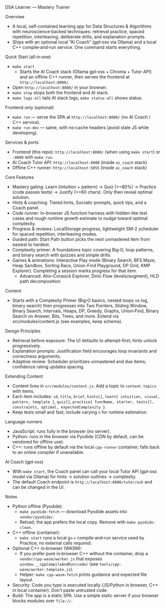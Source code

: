 DSA Learner — Mastery Trainer

Overview
- A local, self‑contained learning app for Data Structures & Algorithms with neuroscience‑backed techniques: retrieval practice, spaced repetition, interleaving, deliberate drills, and explanation prompts.
- Ships with an optional local “AI Coach” (gpt‑oss via Ollama) and a local C++ compile‑and‑run service. One command starts everything.

Quick Start (all‑in‑one)
- `make start`
  - Starts the AI Coach stack (Ollama gpt‑oss + Chroma + Tutor API) and an offline C++ runner, then serves the frontend at `http://localhost:8080/`.
- Open `http://localhost:8080/` in your browser.
- `make stop` stops both the frontend and AI stack.
- `make logs-all` tails AI stack logs, `make status-all` shows status.

Frontend only (optional)
- `make run` — serve the SPA at `http://localhost:8000/` (no AI Coach / C++ service).
- `make run-dev` — same, with no‑cache headers (avoid stale JS while developing).

Services & ports
- Frontend (this repo): `http://localhost:8080/` (when using `make start`) or `:8000` with `make run`.
- AI Coach Tutor API: `http://localhost:8000` (inside `ai_coach` stack)
- Offline C++ runner: `http://localhost:5055` (inside `ai_coach` stack)

Core Features
- Mastery gating: Learn (intuition + pattern) → Quiz (>=80%) → Practice (code passes tests) → Justify (>=60 chars). Only then reveal optimal solution.
- Hints & coaching: Tiered hints, Socratic prompts, quick tips, and a Coach panel.
- Code runner: In-browser JS function harness with hidden-like test cases and rough runtime growth estimate to nudge toward optimal complexity.
- Progress & reviews: LocalStorage progress, lightweight SM-2 scheduler for spaced repetition, interleaving modes.
- Guided path: Start Path button picks the next unmastered item from easiest to hardest.
- Complexity primer: A foundations topic covering Big‑O, loop patterns, and binary search with quizzes and simple drills.
- Games & animations: Interactive Play mode (Binary Search, BFS Maze, Heap Sandbox, Sorting Race, Union-Find Playground, DP Grid, KMP Explorer). Completing a session marks progress for that item.
  - Advanced: Aho–Corasick Explorer, Dinic Flow (levels/augment), HLD path decomposition.

Content
- Starts with a Complexity Primer (Big‑O basics, nested loops vs log, binary search) then progresses into Two Pointers, Sliding Window, Binary Search, Intervals, Heaps, DP, Greedy, Graphs, Union‑Find, Binary Search on Answer, Bits, Trees, and more. Extend via src/modules/content.js (see examples, keep schema).

Design Principles
- Retrieval before exposure: The UI defaults to attempt-first; hints unlock progressively.
- Explanation prompts: Justification field encourages loop invariants and correctness arguments.
- Adaptive review: Scheduler prioritizes unmastered and due items; confidence rating updates spacing.

Extending Content
- Content lives in `src/modules/content.js`. Add a topic to `content.topics` with items.
- Each item includes: `id`, `title`, `brief`, `hints[]`, `learn{ intuition, visual, pattern, template }`, `quiz[]`, `practice{ funcName, starter, tests[], constraints, optimal, expectedComplexity }`.
- Keep tests small and fast; include varying `n` for runtime estimation.

Language runners
- JavaScript: runs fully in the browser (no server).
- Python: runs in the browser via Pyodide (CDN by default, can be vendored for offline use).
- C++: runs offline by default via the local `cpp-runner` container; falls back to an online compiler if unavailable.

AI Coach (gpt‑oss)
- With `make start`, the Coach panel can call your local Tutor API (gpt‑oss model via Ollama) for hints → solution outlines → complexity.
- The default Coach endpoint is `http://localhost:8000/tutor/ask` and can be changed in the UI.

Notes
- Python offline (Pyodide):
  - `make pyodide-fetch` — download Pyodide assets into `vendor/pyodide/`.
  - Reload; the app prefers the local copy. Remove with `make pyodide-clean`.
- C++ offline (container):
  - `make start` runs a local g++ compile‑and‑run service used by Practice; no external calls required.
- Optional C++ in‑browser (WASM):
  - If you prefer pure in‑browser C++ without the container, drop a `vendor/cpp-wasm/worker.js` that exposes `window.__cppCompileAndRun(code)` (see `tools/cpp-wasm/worker.template.js`).
  - Helper: `make cpp-wasm-fetch` prints guidance and expected file layout.
- Security: Code you type is executed locally (JS/Python in browser, C++ in local container). Don’t paste untrusted code.
- Build: The app is a static SPA. Use a simple static server if your browser blocks modules over `file://`.
